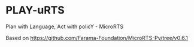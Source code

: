 # PLAY-uRTS

Plan with Language, Act with policY - MicroRTS

Based on https://github.com/Farama-Foundation/MicroRTS-Py/tree/v0.6.1
